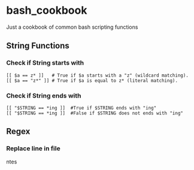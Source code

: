 <!-- START doctoc -->
<!-- END doctoc -->

# bash_cookbook
Just a cookbook of common bash scripting functions


## String Functions

### Check if String starts with 

```
[[ $a == z* ]]   # True if $a starts with a "z" (wildcard matching).
[[ $a == "z*" ]] # True if $a is equal to z* (literal matching).
```

### Check if String ends with

```
[[ "$STRING == *ing ]]  #True if $STRING ends with "ing"
[[ "$STRING == *ing ]]  #False if $STRING does not ends with "ing"
```

## Regex 

### Replace line in file

ntes
